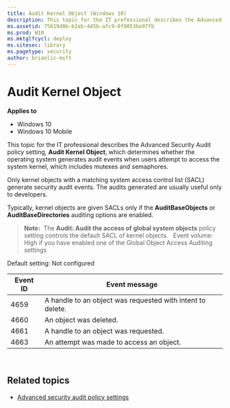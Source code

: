 ```yaml
---
title: Audit Kernel Object (Windows 10)
description: This topic for the IT professional describes the Advanced Security Audit policy setting, Audit Kernel Object, which determines whether the operating system generates audit events when users attempt to access the system kernel, which includes mutexes and semaphores.
ms.assetid: 75619d8b-b1eb-445b-afc9-0f9053be97fb
ms.prod: W10
ms.mktglfcycl: deploy
ms.sitesec: library
ms.pagetype: security
author: brianlic-msft
---
```


# Audit Kernel Object

**Applies to**
-   Windows 10
-   Windows 10 Mobile

This topic for the IT professional describes the Advanced Security Audit policy setting, **Audit Kernel Object**, which determines whether the operating system generates audit events when users attempt to access the system kernel, which includes mutexes and semaphores.

Only kernel objects with a matching system access control list (SACL) generate security audit events. The audits generated are usually useful only to developers.

Typically, kernel objects are given SACLs only if the **AuditBaseObjects** or **AuditBaseDirectories** auditing options are enabled.

> **Note:**  The **Audit: Audit the access of global system objects** policy setting controls the default SACL of kernel objects.
 
Event volume: High if you have enabled one of the Global Object Access Auditing settings

Default setting: Not configured

| Event ID | Event message |
| - | - |
| 4659 | A handle to an object was requested with intent to delete. | 
| 4660 | An object was deleted. |
| 4661 | A handle to an object was requested. | 
| 4663 | An attempt was made to access an object. | 
 
## Related topics

- [Advanced security audit policy settings](advanced-security-audit-policy-settings.md)
 
 
